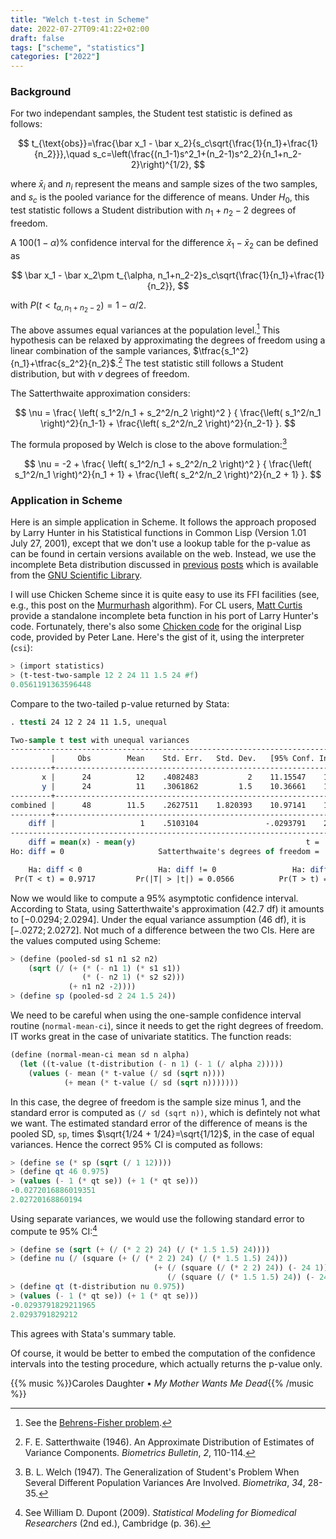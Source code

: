 ```yaml
---
title: "Welch t-test in Scheme"
date: 2022-07-27T09:41:22+02:00
draft: false
tags: ["scheme", "statistics"]
categories: ["2022"]
---
```


### Background

For two independant samples, the Student test statistic is defined as follows:

$$
t_{\text{obs}}=\frac{\bar x_1 - \bar x_2}{s_c\sqrt{\frac{1}{n_1}+\frac{1}{n_2}}},\quad
s_c=\left(\frac{(n_1-1)s^2_1+(n_2-1)s^2_2}{n_1+n_2-2}\right)^{1/2},
$$

where $\bar x_i$ and $n_i$ represent the means and sample sizes of the two samples, and $s_c$ is the pooled variance for the difference of means. Under $H_0$, this test statistic follows a Student distribution with $n_1+n_2-2$ degrees of freedom.

A $100(1-\alpha)$\% confidence interval for the difference $\bar x_1 - \bar x_2$ can be defined as

$$
\bar x_1 - \bar x_2\pm t_{\alpha, n_1+n_2-2}s_c\sqrt{\frac{1}{n_1}+\frac{1}{n_2}},
$$

with $P(t<t_{\alpha,n_1+n_2-2})=1-\alpha/2$.

The above assumes equal variances at the population level.[^1] This hypothesis can be relaxed by approximating the degrees of freedom using a linear combination of the sample variances, $\tfrac{s_1^2}{n_1}+\tfrac{s_2^2}{n_2}$.[^2] The test statistic still follows a Student distribution, but with $\nu$ degrees of freedom.

The Satterthwaite approximation considers:

$$
\nu = \frac{ \left( s_1^2/n_1 + s_2^2/n_2 \right)^2 }
{ \frac{\left( s_1^2/n_1 \right)^2}{n_1-1} + \frac{\left( s_2^2/n_2 \right)^2}{n_2-1} }.
$$

The formula proposed by Welch is close to the above formulation:[^3]

$$
\nu = -2 + \frac{ \left( s_1^2/n_1 + s_2^2/n_2 \right)^2 }
{ \frac{\left( s_1^2/n_1 \right)^2}{n_1 + 1} + \frac{\left( s_2^2/n_2 \right)^2}{n_2 + 1} }.
$$

### Application in Scheme

Here is an simple application in Scheme. It follows the approach proposed by Larry Hunter in his Statistical functions in Common Lisp (Version 1.01 July 27, 2001), except that we don't use a lookup table for the p-value as can be found in certain versions available on the web. Instead, we use the incomplete Beta distribution discussed in [previous] [posts] which is available from the [GNU Scientific Library].

I will use Chicken Scheme since it is quite easy to use its FFI facilities (see, e.g., this post on the [Murmurhash] algorithm). For CL users, [Matt Curtis] provide a standalone incomplete beta function in his port of Larry Hunter's code. Fortunately, there's also some [Chicken code] for the original Lisp code, provided by Peter Lane. Here's the gist of it, using the interpreter (`csi`):

```scheme
> (import statistics)
> (t-test-two-sample 12 2 24 11 1.5 24 #f)
0.0561191363596448
```

Compare to the two-tailed p-value returned by Stata:

```stata
. ttesti 24 12 2 24 11 1.5, unequal

Two-sample t test with unequal variances
------------------------------------------------------------------------------
         |     Obs        Mean    Std. Err.   Std. Dev.   [95% Conf. Interval]
---------+--------------------------------------------------------------------
       x |      24          12    .4082483           2    11.15547    12.84453
       y |      24          11    .3061862         1.5    10.36661    11.63339
---------+--------------------------------------------------------------------
combined |      48        11.5    .2627511    1.820393    10.97141    12.02859
---------+--------------------------------------------------------------------
    diff |                   1    .5103104               -.0293791    2.029379
------------------------------------------------------------------------------
    diff = mean(x) - mean(y)                                      t =   1.9596
Ho: diff = 0                     Satterthwaite's degrees of freedom =  42.6558

    Ha: diff < 0                 Ha: diff != 0                 Ha: diff > 0
 Pr(T < t) = 0.9717         Pr(|T| > |t|) = 0.0566          Pr(T > t) = 0.0283
```

Now we would like to compute a 95% asymptotic confidence interval. According to Stata, using Satterthwaite's approximation (42.7 df) it amounts to $[-0.0294;2.0294]$. Under the equal variance assumption (46 df), it is $[-.0272;2.0272]$. Not much of a difference between the two CIs. Here are the values computed using Scheme:

```scheme
> (define (pooled-sd s1 n1 s2 n2)
    (sqrt (/ (+ (* (- n1 1) (* s1 s1))
                (* (- n2 1) (* s2 s2)))
             (+ n1 n2 -2))))
> (define sp (pooled-sd 2 24 1.5 24))
```

We need to be careful when using the one-sample confidence interval routine (`normal-mean-ci`), since it needs to get the right degrees of freedom. IT works great in the case of univariate statitics. The function reads:

```scheme
(define (normal-mean-ci mean sd n alpha)
  (let ((t-value (t-distribution (- n 1) (- 1 (/ alpha 2)))))
    (values (- mean (* t-value (/ sd (sqrt n))))
            (+ mean (* t-value (/ sd (sqrt n)))))))
```

In this case, the degree of freedom is the sample size minus 1, and the standard error is computed as `(/ sd (sqrt n))`, which is defintely not what we want. The estimated standard error of the difference of means is the pooled SD, `sp`, times $\sqrt{1/24 + 1/24}=\sqrt{1/12}$, in the case of equal variances. Hence the correct 95% CI is computed as follows:

```scheme
> (define se (* sp (sqrt (/ 1 12))))
> (define qt 46 0.975)
> (values (- 1 (* qt se)) (+ 1 (* qt se)))
-0.0272016886019351
2.02720168860194
```

Using separate variances, we would use the following standard error to compute te 95% CI:[^4]

```scheme
> (define se (sqrt (+ (/ (* 2 2) 24) (/ (* 1.5 1.5) 24))))
> (define nu (/ (square (+ (/ (* 2 2) 24) (/ (* 1.5 1.5) 24)))
                                (+ (/ (square (/ (* 2 2) 24)) (- 24 1))
                                   (/ (square (/ (* 1.5 1.5) 24)) (- 24 1)))))
> (define qt (t-distribution nu 0.975))
> (values (- 1 (* qt se)) (+ 1 (* qt se)))
-0.0293791829211965
2.0293791829212
```

This agrees with Stata's summary table.

Of course, it would be better to embed the computation of the confidence intervals into the testing procedure, which actually returns the p-value only.

{{% music %}}Caroles Daughter • _My Mother Wants Me Dead_{{% /music %}}

[^1]: See the [Behrens-Fisher problem](https://en.wikipedia.org/wiki/Behrens–Fisher_problem).
[^2]: F. E. Satterthwaite (1946). An Approximate Distribution of Estimates of Variance Components. _Biometrics Bulletin_, _2_, 110-114.
[^3]: B. L. Welch (1947). The Generalization of Student's Problem When Several Different Population Variances Are Involved. _Biometrika_, _34_, 28-35.
[^4]: See William D. Dupont (2009). _Statistical Modeling for Biomedical Researchers_ (2nd ed.), Cambridge (p. 36).

[previous]: /post/student-approx/
[posts]: /post/computing-student-t/
[gnu scientific library]: https://www.gnu.org/software/gsl/doc/html/specfunc.html
[murmurhash]: /post/murmurhash/
[matt curtis]: https://github.com/mrc/lhstats
[chicken code]: https://wiki.call-cc.org/eggref/5/statistics

